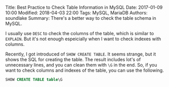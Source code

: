 Title: Best Practice to Check Table Information in MySQL
Date: 2017-01-09 10:00
Modified: 2018-04-03 22:00
Tags: MySQL, MariaDB
Authors: soundlake
Summary: There's a better way to check the table schema in MySQL.

I usually use `DESC` to check the columns of the table,
which is similar to `EXPLAIN`.
But it's not enough espeicially when I want to check indexes with columns.

Recently, I got introduced of `SHOW CREATE TABLE`.
It seems strange, but it shows the SQL for creating the table.
The result includes lot's of unnecessary lines, and you can clean them with `\G` in the end.
So, if you want to check columns and indexes of the table, you can use the following.

```sql
SHOW CREATE TABLE table\G
```
